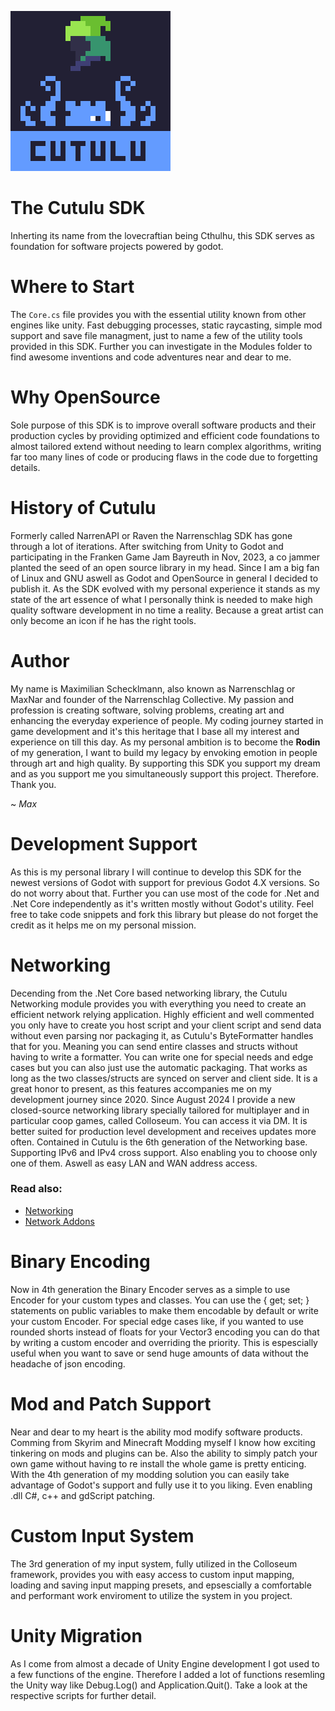 ![cutulu_icon](github-logo.png)

# The Cutulu SDK
Inherting its name from the lovecraftian being Cthulhu, this SDK serves as foundation for software projects powered by godot.

# Where to Start
The `Core.cs` file provides you with the essential utility known from other engines like unity. Fast debugging processes, static raycasting, simple mod support and save file managment, just to name a few of the utility tools provided in this SDK. Further you can investigate in the Modules folder to find awesome inventions and code adventures near and dear to me.

# Why OpenSource
Sole purpose of this SDK is to improve overall software products and their production cycles by providing optimized and efficient code foundations to almost tailored extend without needing to learn complex algorithms, writing far too many lines of code or producing flaws in the code due to forgetting details.

# History of Cutulu
Formerly called NarrenAPI or Raven the Narrenschlag SDK has gone through a lot of iterations. After switching from Unity to Godot and participating in the Franken Game Jam Bayreuth in Nov, 2023, a co jammer planted the seed of an open source library in my head. Since I am a big fan of Linux and GNU aswell as Godot and OpenSource in general I decided to publish it. As the SDK evolved with my personal experience it stands as my state of the art essence of what I personally think is needed to make high quality software development in no time a reality. Because a great artist can only become an icon if he has the right tools.

# Author
My name is Maximilian Schecklmann, also known as Narrenschlag or MaxNar and founder of the Narrenschlag Collective. My passion and profession is creating software, solving problems, creating art and enhancing the everyday experience of people. My coding journey started in game development and it's this heritage that I base all my interest and experience on till this day. As my personal ambition is to become the **Rodin** of my generation, I want to build my legacy by envoking emotion in people through art and high quality. By supporting this SDK you support my dream and as you support me you simultaneously support this project. Therefore. Thank you.

~ *Max*



# Development Support
As this is my personal library I will continue to develop this SDK for the newest versions of Godot with support for previous Godot 4.X versions. So do not worry about that. Further you can use most of the code for .Net and .Net Core independently as it's written mostly without Godot's utility. Feel free to take code snippets and fork this library but please do not forget the credit as it helps me on my personal mission.

# Networking
Decending from the .Net Core based networking library, the Cutulu Networking module provides you with everything you need to create an efficient network relying application. Highly efficient and well commented you only have to create you host script and your client script and send data without even parsing nor packaging it, as Cutulu's ByteFormatter handles that for you. Meaning you can send entire classes and structs without having to write a formatter. You can write one for special needs and edge cases but you can also just use the automatic packaging. That works as long as the two classes/structs are synced on server and client side. It is a great honor to present, as this features accompanies me on my development journey since 2020. Since August 2024 I provide a new closed-source networking library specially tailored for multiplayer and in particular coop games, called Colloseum. You can access it via DM. It is better suited for production level development and receives updates more often. Contained in Cutulu is the 6th generation of the Networking base. Supporting IPv6 and IPv4 cross support. Also enabling you to choose only one of them. Aswell as easy LAN and WAN address access.
### Read also:
- [Networking](./Network/README.md)
- [Network Addons](./Network/Addons/README.md)

# Binary Encoding
Now in 4th generation the Binary Encoder serves as a simple to use Encoder for your custom types and classes. You can use the { get; set; } statements on public variables to make them encodable by default or write your custom Encoder. For special edge cases like, if you wanted to use rounded shorts instead of floats for your Vector3 encoding you can do that by writing a custom encoder and overriding the priority. This is espescially useful when you want to save or send huge amounts of data without the headache of json encoding.

# Mod and Patch Support
Near and dear to my heart is the ability mod modify software products. Comming from Skyrim and Minecraft Modding myself I know how exciting tinkering on mods and plugins can be. Also the ability to simply patch your own game without having to re install the whole game is pretty enticing. With the 4th generation of my modding solution you can easily take advantage of Godot's support and fully use it to you liking. Even enabling .dll C#, c++ and gdScript patching.

# Custom Input System
The 3rd generation of my input system, fully utilized in the Colloseum framework, provides you with easy access to custom input mapping, loading and saving input mapping presets, and epsescially a comfortable and performant work enviroment to utilize the system in you project. 

# Unity Migration
As I come from almost a decade of Unity Engine development I got used to a few functions of the engine. Therefore I added a lot of functions resemling the Unity way like Debug.Log() and Application.Quit(). Take a look at the respective scripts for further detail.
